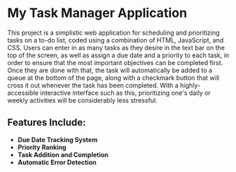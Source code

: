 # My Task Manager Application

This project is a simplistic web application for scheduling and prioritizing tasks on a to-do list, coded using a combination of HTML, JavaScript, and CSS. Users can enter in as many tasks as they desire in the text bar on the top of the screen, as well as assign a due date and a priority to each task, in order to ensure that the most important objectives can be completed first. Once they are done with that, the task will automatically be added to a queue at the bottom of the page, along with a checkmark button that will cross it out whenever the task has been completed. With a highly-accessible interactive interface such as this, prioritizing one's daily or weekly activities will be considerably less stressful.

## Features Include:
- **Due Date Tracking System**
- **Priority Ranking**
- **Task Addition and Completion**
- **Automatic Error Detection**
